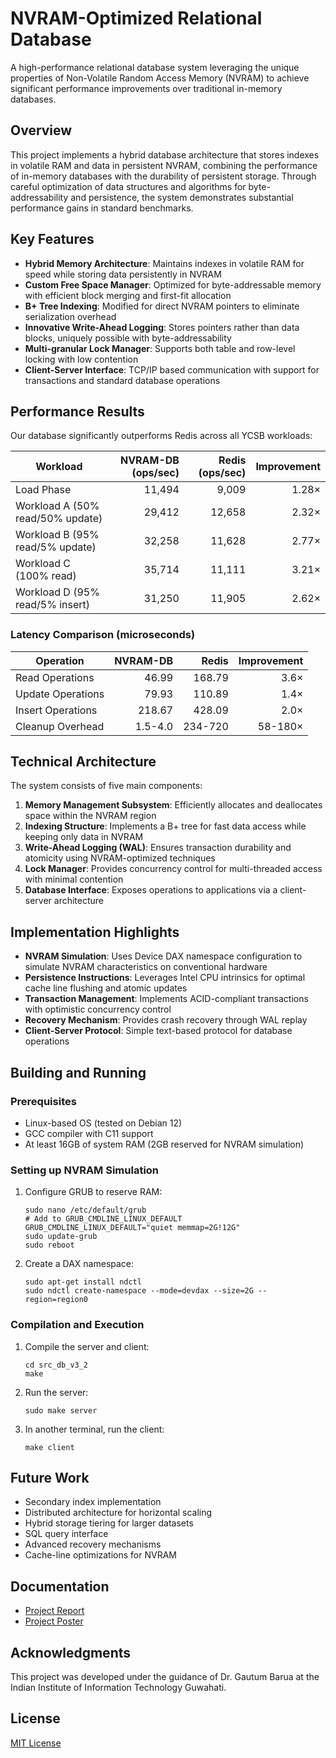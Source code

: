 # NVRAM-Optimized Relational Database

A high-performance relational database system leveraging the unique properties of Non-Volatile Random Access Memory (NVRAM) to achieve significant performance improvements over traditional in-memory databases.

## Overview

This project implements a hybrid database architecture that stores indexes in volatile RAM and data in persistent NVRAM, combining the performance of in-memory databases with the durability of persistent storage. Through careful optimization of data structures and algorithms for byte-addressability and persistence, the system demonstrates substantial performance gains in standard benchmarks.

## Key Features

- **Hybrid Memory Architecture**: Maintains indexes in volatile RAM for speed while storing data persistently in NVRAM
- **Custom Free Space Manager**: Optimized for byte-addressable memory with efficient block merging and first-fit allocation
- **B+ Tree Indexing**: Modified for direct NVRAM pointers to eliminate serialization overhead
- **Innovative Write-Ahead Logging**: Stores pointers rather than data blocks, uniquely possible with byte-addressability
- **Multi-granular Lock Manager**: Supports both table and row-level locking with low contention
- **Client-Server Interface**: TCP/IP based communication with support for transactions and standard database operations

## Performance Results

Our database significantly outperforms Redis across all YCSB workloads:

| Workload | NVRAM-DB (ops/sec) | Redis (ops/sec) | Improvement |
|----------|-------------------:|----------------:|------------:|
| Load Phase | 11,494 | 9,009 | 1.28× |
| Workload A (50% read/50% update) | 29,412 | 12,658 | 2.32× |
| Workload B (95% read/5% update) | 32,258 | 11,628 | 2.77× |
| Workload C (100% read) | 35,714 | 11,111 | 3.21× |
| Workload D (95% read/5% insert) | 31,250 | 11,905 | 2.62× |

### Latency Comparison (microseconds)

| Operation | NVRAM-DB | Redis | Improvement |
|-----------|--------:|------:|------------:|
| Read Operations | 46.99 | 168.79 | 3.6× |
| Update Operations | 79.93 | 110.89 | 1.4× |
| Insert Operations | 218.67 | 428.09 | 2.0× |
| Cleanup Overhead | 1.5-4.0 | 234-720 | 58-180× |

## Technical Architecture

The system consists of five main components:

1. **Memory Management Subsystem**: Efficiently allocates and deallocates space within the NVRAM region
2. **Indexing Structure**: Implements a B+ tree for fast data access while keeping only data in NVRAM
3. **Write-Ahead Logging (WAL)**: Ensures transaction durability and atomicity using NVRAM-optimized techniques
4. **Lock Manager**: Provides concurrency control for multi-threaded access with minimal contention
5. **Database Interface**: Exposes operations to applications via a client-server architecture

## Implementation Highlights

- **NVRAM Simulation**: Uses Device DAX namespace configuration to simulate NVRAM characteristics on conventional hardware
- **Persistence Instructions**: Leverages Intel CPU intrinsics for optimal cache line flushing and atomic updates
- **Transaction Management**: Implements ACID-compliant transactions with optimistic concurrency control
- **Recovery Mechanism**: Provides crash recovery through WAL replay
- **Client-Server Protocol**: Simple text-based protocol for database operations

## Building and Running

### Prerequisites

- Linux-based OS (tested on Debian 12)
- GCC compiler with C11 support
- At least 16GB of system RAM (2GB reserved for NVRAM simulation)

### Setting up NVRAM Simulation

1. Configure GRUB to reserve RAM:
   ```
   sudo nano /etc/default/grub
   # Add to GRUB_CMDLINE_LINUX_DEFAULT
   GRUB_CMDLINE_LINUX_DEFAULT="quiet memmap=2G!12G"
   sudo update-grub
   sudo reboot
   ```

2. Create a DAX namespace:
   ```
   sudo apt-get install ndctl
   sudo ndctl create-namespace --mode=devdax --size=2G --region=region0
   ```

### Compilation and Execution

1. Compile the server and client:
   ```
   cd src_db_v3_2
   make
   ```

2. Run the server:
   ```
   sudo make server
   ```

3. In another terminal, run the client:
   ```
   make client
   ```

## Future Work

- Secondary index implementation
- Distributed architecture for horizontal scaling
- Hybrid storage tiering for larger datasets
- SQL query interface
- Advanced recovery mechanisms
- Cache-line optimizations for NVRAM

## Documentation

- [Project Report](https://drive.google.com/file/d/17bDsvFcicoeH_0PdnUEExI1pG0lu8iT5/view)
- [Project Poster](https://drive.google.com/file/d/1qHQBTXKzCqPqGM3uWURBXLA2Rivw29Q8/view)

## Acknowledgments

This project was developed under the guidance of Dr. Gautum Barua at the Indian Institute of Information Technology Guwahati.

## License

[MIT License](LICENSE)